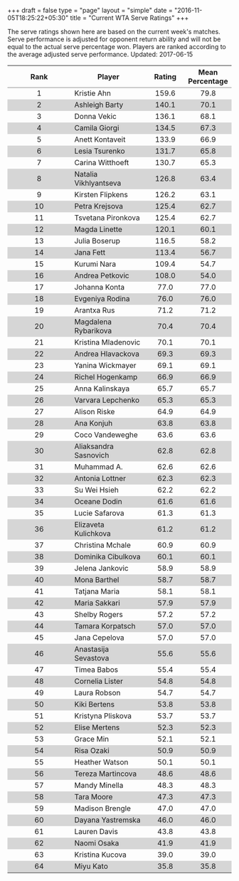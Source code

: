 +++
draft = false
type = "page" 
layout = "simple"
date = "2016-11-05T18:25:22+05:30"
title = "Current WTA Serve Ratings"
+++

The serve ratings shown here are based on the current week's matches. Serve performance is adjusted for opponent return ability and will not be equal to the actual serve percentage won. Players are ranked according to the average adjusted serve performance. Updated: 2017-06-15

<table class='gmisc_table' style='border-collapse: collapse; margin-top: 1em; margin-bottom: 1em;' >
<thead>
<tr>
<th style='border-bottom: 1px solid grey; border-top: 2px solid grey; text-align: center;'>Rank</th>
<th style='border-bottom: 1px solid grey; border-top: 2px solid grey; text-align: center;'>Player</th>
<th style='border-bottom: 1px solid grey; border-top: 2px solid grey; text-align: center;'>Rating</th>
<th style='border-bottom: 1px solid grey; border-top: 2px solid grey; text-align: center;'>Mean Percentage</th>
</tr>
</thead>
<tbody>
<tr>
<td style='width:40%; text-align: center;'>1</td>
<td style='width:40%; text-align: left;'>Kristie Ahn</td>
<td style='width:40%; text-align: center;'>159.6</td>
<td style='width:40%; text-align: center;'>79.8</td>
</tr>
<tr style='background-color: #d6d6d6;'>
<td style='width:40%; background-color: #d6d6d6; text-align: center;'>2</td>
<td style='width:40%; background-color: #d6d6d6; text-align: left;'>Ashleigh Barty</td>
<td style='width:40%; background-color: #d6d6d6; text-align: center;'>140.1</td>
<td style='width:40%; background-color: #d6d6d6; text-align: center;'>70.1</td>
</tr>
<tr>
<td style='width:40%; text-align: center;'>3</td>
<td style='width:40%; text-align: left;'>Donna Vekic</td>
<td style='width:40%; text-align: center;'>136.1</td>
<td style='width:40%; text-align: center;'>68.1</td>
</tr>
<tr style='background-color: #d6d6d6;'>
<td style='width:40%; background-color: #d6d6d6; text-align: center;'>4</td>
<td style='width:40%; background-color: #d6d6d6; text-align: left;'>Camila Giorgi</td>
<td style='width:40%; background-color: #d6d6d6; text-align: center;'>134.5</td>
<td style='width:40%; background-color: #d6d6d6; text-align: center;'>67.3</td>
</tr>
<tr>
<td style='width:40%; text-align: center;'>5</td>
<td style='width:40%; text-align: left;'>Anett Kontaveit</td>
<td style='width:40%; text-align: center;'>133.9</td>
<td style='width:40%; text-align: center;'>66.9</td>
</tr>
<tr style='background-color: #d6d6d6;'>
<td style='width:40%; background-color: #d6d6d6; text-align: center;'>6</td>
<td style='width:40%; background-color: #d6d6d6; text-align: left;'>Lesia Tsurenko</td>
<td style='width:40%; background-color: #d6d6d6; text-align: center;'>131.7</td>
<td style='width:40%; background-color: #d6d6d6; text-align: center;'>65.8</td>
</tr>
<tr>
<td style='width:40%; text-align: center;'>7</td>
<td style='width:40%; text-align: left;'>Carina Witthoeft</td>
<td style='width:40%; text-align: center;'>130.7</td>
<td style='width:40%; text-align: center;'>65.3</td>
</tr>
<tr style='background-color: #d6d6d6;'>
<td style='width:40%; background-color: #d6d6d6; text-align: center;'>8</td>
<td style='width:40%; background-color: #d6d6d6; text-align: left;'>Natalia Vikhlyantseva</td>
<td style='width:40%; background-color: #d6d6d6; text-align: center;'>126.8</td>
<td style='width:40%; background-color: #d6d6d6; text-align: center;'>63.4</td>
</tr>
<tr>
<td style='width:40%; text-align: center;'>9</td>
<td style='width:40%; text-align: left;'>Kirsten Flipkens</td>
<td style='width:40%; text-align: center;'>126.2</td>
<td style='width:40%; text-align: center;'>63.1</td>
</tr>
<tr style='background-color: #d6d6d6;'>
<td style='width:40%; background-color: #d6d6d6; text-align: center;'>10</td>
<td style='width:40%; background-color: #d6d6d6; text-align: left;'>Petra Krejsova</td>
<td style='width:40%; background-color: #d6d6d6; text-align: center;'>125.4</td>
<td style='width:40%; background-color: #d6d6d6; text-align: center;'>62.7</td>
</tr>
<tr>
<td style='width:40%; text-align: center;'>11</td>
<td style='width:40%; text-align: left;'>Tsvetana Pironkova</td>
<td style='width:40%; text-align: center;'>125.4</td>
<td style='width:40%; text-align: center;'>62.7</td>
</tr>
<tr style='background-color: #d6d6d6;'>
<td style='width:40%; background-color: #d6d6d6; text-align: center;'>12</td>
<td style='width:40%; background-color: #d6d6d6; text-align: left;'>Magda Linette</td>
<td style='width:40%; background-color: #d6d6d6; text-align: center;'>120.1</td>
<td style='width:40%; background-color: #d6d6d6; text-align: center;'>60.1</td>
</tr>
<tr>
<td style='width:40%; text-align: center;'>13</td>
<td style='width:40%; text-align: left;'>Julia Boserup</td>
<td style='width:40%; text-align: center;'>116.5</td>
<td style='width:40%; text-align: center;'>58.2</td>
</tr>
<tr style='background-color: #d6d6d6;'>
<td style='width:40%; background-color: #d6d6d6; text-align: center;'>14</td>
<td style='width:40%; background-color: #d6d6d6; text-align: left;'>Jana Fett</td>
<td style='width:40%; background-color: #d6d6d6; text-align: center;'>113.4</td>
<td style='width:40%; background-color: #d6d6d6; text-align: center;'>56.7</td>
</tr>
<tr>
<td style='width:40%; text-align: center;'>15</td>
<td style='width:40%; text-align: left;'>Kurumi Nara</td>
<td style='width:40%; text-align: center;'>109.4</td>
<td style='width:40%; text-align: center;'>54.7</td>
</tr>
<tr style='background-color: #d6d6d6;'>
<td style='width:40%; background-color: #d6d6d6; text-align: center;'>16</td>
<td style='width:40%; background-color: #d6d6d6; text-align: left;'>Andrea Petkovic</td>
<td style='width:40%; background-color: #d6d6d6; text-align: center;'>108.0</td>
<td style='width:40%; background-color: #d6d6d6; text-align: center;'>54.0</td>
</tr>
<tr>
<td style='width:40%; text-align: center;'>17</td>
<td style='width:40%; text-align: left;'>Johanna Konta</td>
<td style='width:40%; text-align: center;'>77.0</td>
<td style='width:40%; text-align: center;'>77.0</td>
</tr>
<tr style='background-color: #d6d6d6;'>
<td style='width:40%; background-color: #d6d6d6; text-align: center;'>18</td>
<td style='width:40%; background-color: #d6d6d6; text-align: left;'>Evgeniya Rodina</td>
<td style='width:40%; background-color: #d6d6d6; text-align: center;'>76.0</td>
<td style='width:40%; background-color: #d6d6d6; text-align: center;'>76.0</td>
</tr>
<tr>
<td style='width:40%; text-align: center;'>19</td>
<td style='width:40%; text-align: left;'>Arantxa Rus</td>
<td style='width:40%; text-align: center;'>71.2</td>
<td style='width:40%; text-align: center;'>71.2</td>
</tr>
<tr style='background-color: #d6d6d6;'>
<td style='width:40%; background-color: #d6d6d6; text-align: center;'>20</td>
<td style='width:40%; background-color: #d6d6d6; text-align: left;'>Magdalena Rybarikova</td>
<td style='width:40%; background-color: #d6d6d6; text-align: center;'>70.4</td>
<td style='width:40%; background-color: #d6d6d6; text-align: center;'>70.4</td>
</tr>
<tr>
<td style='width:40%; text-align: center;'>21</td>
<td style='width:40%; text-align: left;'>Kristina Mladenovic</td>
<td style='width:40%; text-align: center;'>70.1</td>
<td style='width:40%; text-align: center;'>70.1</td>
</tr>
<tr style='background-color: #d6d6d6;'>
<td style='width:40%; background-color: #d6d6d6; text-align: center;'>22</td>
<td style='width:40%; background-color: #d6d6d6; text-align: left;'>Andrea Hlavackova</td>
<td style='width:40%; background-color: #d6d6d6; text-align: center;'>69.3</td>
<td style='width:40%; background-color: #d6d6d6; text-align: center;'>69.3</td>
</tr>
<tr>
<td style='width:40%; text-align: center;'>23</td>
<td style='width:40%; text-align: left;'>Yanina Wickmayer</td>
<td style='width:40%; text-align: center;'>69.1</td>
<td style='width:40%; text-align: center;'>69.1</td>
</tr>
<tr style='background-color: #d6d6d6;'>
<td style='width:40%; background-color: #d6d6d6; text-align: center;'>24</td>
<td style='width:40%; background-color: #d6d6d6; text-align: left;'>Richel Hogenkamp</td>
<td style='width:40%; background-color: #d6d6d6; text-align: center;'>66.9</td>
<td style='width:40%; background-color: #d6d6d6; text-align: center;'>66.9</td>
</tr>
<tr>
<td style='width:40%; text-align: center;'>25</td>
<td style='width:40%; text-align: left;'>Anna Kalinskaya</td>
<td style='width:40%; text-align: center;'>65.7</td>
<td style='width:40%; text-align: center;'>65.7</td>
</tr>
<tr style='background-color: #d6d6d6;'>
<td style='width:40%; background-color: #d6d6d6; text-align: center;'>26</td>
<td style='width:40%; background-color: #d6d6d6; text-align: left;'>Varvara Lepchenko</td>
<td style='width:40%; background-color: #d6d6d6; text-align: center;'>65.3</td>
<td style='width:40%; background-color: #d6d6d6; text-align: center;'>65.3</td>
</tr>
<tr>
<td style='width:40%; text-align: center;'>27</td>
<td style='width:40%; text-align: left;'>Alison Riske</td>
<td style='width:40%; text-align: center;'>64.9</td>
<td style='width:40%; text-align: center;'>64.9</td>
</tr>
<tr style='background-color: #d6d6d6;'>
<td style='width:40%; background-color: #d6d6d6; text-align: center;'>28</td>
<td style='width:40%; background-color: #d6d6d6; text-align: left;'>Ana Konjuh</td>
<td style='width:40%; background-color: #d6d6d6; text-align: center;'>63.8</td>
<td style='width:40%; background-color: #d6d6d6; text-align: center;'>63.8</td>
</tr>
<tr>
<td style='width:40%; text-align: center;'>29</td>
<td style='width:40%; text-align: left;'>Coco Vandeweghe</td>
<td style='width:40%; text-align: center;'>63.6</td>
<td style='width:40%; text-align: center;'>63.6</td>
</tr>
<tr style='background-color: #d6d6d6;'>
<td style='width:40%; background-color: #d6d6d6; text-align: center;'>30</td>
<td style='width:40%; background-color: #d6d6d6; text-align: left;'>Aliaksandra Sasnovich</td>
<td style='width:40%; background-color: #d6d6d6; text-align: center;'>62.8</td>
<td style='width:40%; background-color: #d6d6d6; text-align: center;'>62.8</td>
</tr>
<tr>
<td style='width:40%; text-align: center;'>31</td>
<td style='width:40%; text-align: left;'>Muhammad A.</td>
<td style='width:40%; text-align: center;'>62.6</td>
<td style='width:40%; text-align: center;'>62.6</td>
</tr>
<tr style='background-color: #d6d6d6;'>
<td style='width:40%; background-color: #d6d6d6; text-align: center;'>32</td>
<td style='width:40%; background-color: #d6d6d6; text-align: left;'>Antonia Lottner</td>
<td style='width:40%; background-color: #d6d6d6; text-align: center;'>62.3</td>
<td style='width:40%; background-color: #d6d6d6; text-align: center;'>62.3</td>
</tr>
<tr>
<td style='width:40%; text-align: center;'>33</td>
<td style='width:40%; text-align: left;'>Su Wei Hsieh</td>
<td style='width:40%; text-align: center;'>62.2</td>
<td style='width:40%; text-align: center;'>62.2</td>
</tr>
<tr style='background-color: #d6d6d6;'>
<td style='width:40%; background-color: #d6d6d6; text-align: center;'>34</td>
<td style='width:40%; background-color: #d6d6d6; text-align: left;'>Oceane Dodin</td>
<td style='width:40%; background-color: #d6d6d6; text-align: center;'>61.6</td>
<td style='width:40%; background-color: #d6d6d6; text-align: center;'>61.6</td>
</tr>
<tr>
<td style='width:40%; text-align: center;'>35</td>
<td style='width:40%; text-align: left;'>Lucie Safarova</td>
<td style='width:40%; text-align: center;'>61.3</td>
<td style='width:40%; text-align: center;'>61.3</td>
</tr>
<tr style='background-color: #d6d6d6;'>
<td style='width:40%; background-color: #d6d6d6; text-align: center;'>36</td>
<td style='width:40%; background-color: #d6d6d6; text-align: left;'>Elizaveta Kulichkova</td>
<td style='width:40%; background-color: #d6d6d6; text-align: center;'>61.2</td>
<td style='width:40%; background-color: #d6d6d6; text-align: center;'>61.2</td>
</tr>
<tr>
<td style='width:40%; text-align: center;'>37</td>
<td style='width:40%; text-align: left;'>Christina Mchale</td>
<td style='width:40%; text-align: center;'>60.9</td>
<td style='width:40%; text-align: center;'>60.9</td>
</tr>
<tr style='background-color: #d6d6d6;'>
<td style='width:40%; background-color: #d6d6d6; text-align: center;'>38</td>
<td style='width:40%; background-color: #d6d6d6; text-align: left;'>Dominika Cibulkova</td>
<td style='width:40%; background-color: #d6d6d6; text-align: center;'>60.1</td>
<td style='width:40%; background-color: #d6d6d6; text-align: center;'>60.1</td>
</tr>
<tr>
<td style='width:40%; text-align: center;'>39</td>
<td style='width:40%; text-align: left;'>Jelena Jankovic</td>
<td style='width:40%; text-align: center;'>58.9</td>
<td style='width:40%; text-align: center;'>58.9</td>
</tr>
<tr style='background-color: #d6d6d6;'>
<td style='width:40%; background-color: #d6d6d6; text-align: center;'>40</td>
<td style='width:40%; background-color: #d6d6d6; text-align: left;'>Mona Barthel</td>
<td style='width:40%; background-color: #d6d6d6; text-align: center;'>58.7</td>
<td style='width:40%; background-color: #d6d6d6; text-align: center;'>58.7</td>
</tr>
<tr>
<td style='width:40%; text-align: center;'>41</td>
<td style='width:40%; text-align: left;'>Tatjana Maria</td>
<td style='width:40%; text-align: center;'>58.1</td>
<td style='width:40%; text-align: center;'>58.1</td>
</tr>
<tr style='background-color: #d6d6d6;'>
<td style='width:40%; background-color: #d6d6d6; text-align: center;'>42</td>
<td style='width:40%; background-color: #d6d6d6; text-align: left;'>Maria Sakkari</td>
<td style='width:40%; background-color: #d6d6d6; text-align: center;'>57.9</td>
<td style='width:40%; background-color: #d6d6d6; text-align: center;'>57.9</td>
</tr>
<tr>
<td style='width:40%; text-align: center;'>43</td>
<td style='width:40%; text-align: left;'>Shelby Rogers</td>
<td style='width:40%; text-align: center;'>57.2</td>
<td style='width:40%; text-align: center;'>57.2</td>
</tr>
<tr style='background-color: #d6d6d6;'>
<td style='width:40%; background-color: #d6d6d6; text-align: center;'>44</td>
<td style='width:40%; background-color: #d6d6d6; text-align: left;'>Tamara Korpatsch</td>
<td style='width:40%; background-color: #d6d6d6; text-align: center;'>57.0</td>
<td style='width:40%; background-color: #d6d6d6; text-align: center;'>57.0</td>
</tr>
<tr>
<td style='width:40%; text-align: center;'>45</td>
<td style='width:40%; text-align: left;'>Jana Cepelova</td>
<td style='width:40%; text-align: center;'>57.0</td>
<td style='width:40%; text-align: center;'>57.0</td>
</tr>
<tr style='background-color: #d6d6d6;'>
<td style='width:40%; background-color: #d6d6d6; text-align: center;'>46</td>
<td style='width:40%; background-color: #d6d6d6; text-align: left;'>Anastasija Sevastova</td>
<td style='width:40%; background-color: #d6d6d6; text-align: center;'>55.6</td>
<td style='width:40%; background-color: #d6d6d6; text-align: center;'>55.6</td>
</tr>
<tr>
<td style='width:40%; text-align: center;'>47</td>
<td style='width:40%; text-align: left;'>Timea Babos</td>
<td style='width:40%; text-align: center;'>55.4</td>
<td style='width:40%; text-align: center;'>55.4</td>
</tr>
<tr style='background-color: #d6d6d6;'>
<td style='width:40%; background-color: #d6d6d6; text-align: center;'>48</td>
<td style='width:40%; background-color: #d6d6d6; text-align: left;'>Cornelia Lister</td>
<td style='width:40%; background-color: #d6d6d6; text-align: center;'>54.8</td>
<td style='width:40%; background-color: #d6d6d6; text-align: center;'>54.8</td>
</tr>
<tr>
<td style='width:40%; text-align: center;'>49</td>
<td style='width:40%; text-align: left;'>Laura Robson</td>
<td style='width:40%; text-align: center;'>54.7</td>
<td style='width:40%; text-align: center;'>54.7</td>
</tr>
<tr style='background-color: #d6d6d6;'>
<td style='width:40%; background-color: #d6d6d6; text-align: center;'>50</td>
<td style='width:40%; background-color: #d6d6d6; text-align: left;'>Kiki Bertens</td>
<td style='width:40%; background-color: #d6d6d6; text-align: center;'>53.8</td>
<td style='width:40%; background-color: #d6d6d6; text-align: center;'>53.8</td>
</tr>
<tr>
<td style='width:40%; text-align: center;'>51</td>
<td style='width:40%; text-align: left;'>Kristyna Pliskova</td>
<td style='width:40%; text-align: center;'>53.7</td>
<td style='width:40%; text-align: center;'>53.7</td>
</tr>
<tr style='background-color: #d6d6d6;'>
<td style='width:40%; background-color: #d6d6d6; text-align: center;'>52</td>
<td style='width:40%; background-color: #d6d6d6; text-align: left;'>Elise Mertens</td>
<td style='width:40%; background-color: #d6d6d6; text-align: center;'>52.3</td>
<td style='width:40%; background-color: #d6d6d6; text-align: center;'>52.3</td>
</tr>
<tr>
<td style='width:40%; text-align: center;'>53</td>
<td style='width:40%; text-align: left;'>Grace Min</td>
<td style='width:40%; text-align: center;'>52.1</td>
<td style='width:40%; text-align: center;'>52.1</td>
</tr>
<tr style='background-color: #d6d6d6;'>
<td style='width:40%; background-color: #d6d6d6; text-align: center;'>54</td>
<td style='width:40%; background-color: #d6d6d6; text-align: left;'>Risa Ozaki</td>
<td style='width:40%; background-color: #d6d6d6; text-align: center;'>50.9</td>
<td style='width:40%; background-color: #d6d6d6; text-align: center;'>50.9</td>
</tr>
<tr>
<td style='width:40%; text-align: center;'>55</td>
<td style='width:40%; text-align: left;'>Heather Watson</td>
<td style='width:40%; text-align: center;'>50.1</td>
<td style='width:40%; text-align: center;'>50.1</td>
</tr>
<tr style='background-color: #d6d6d6;'>
<td style='width:40%; background-color: #d6d6d6; text-align: center;'>56</td>
<td style='width:40%; background-color: #d6d6d6; text-align: left;'>Tereza Martincova</td>
<td style='width:40%; background-color: #d6d6d6; text-align: center;'>48.6</td>
<td style='width:40%; background-color: #d6d6d6; text-align: center;'>48.6</td>
</tr>
<tr>
<td style='width:40%; text-align: center;'>57</td>
<td style='width:40%; text-align: left;'>Mandy Minella</td>
<td style='width:40%; text-align: center;'>48.3</td>
<td style='width:40%; text-align: center;'>48.3</td>
</tr>
<tr style='background-color: #d6d6d6;'>
<td style='width:40%; background-color: #d6d6d6; text-align: center;'>58</td>
<td style='width:40%; background-color: #d6d6d6; text-align: left;'>Tara Moore</td>
<td style='width:40%; background-color: #d6d6d6; text-align: center;'>47.3</td>
<td style='width:40%; background-color: #d6d6d6; text-align: center;'>47.3</td>
</tr>
<tr>
<td style='width:40%; text-align: center;'>59</td>
<td style='width:40%; text-align: left;'>Madison Brengle</td>
<td style='width:40%; text-align: center;'>47.0</td>
<td style='width:40%; text-align: center;'>47.0</td>
</tr>
<tr style='background-color: #d6d6d6;'>
<td style='width:40%; background-color: #d6d6d6; text-align: center;'>60</td>
<td style='width:40%; background-color: #d6d6d6; text-align: left;'>Dayana Yastremska</td>
<td style='width:40%; background-color: #d6d6d6; text-align: center;'>46.0</td>
<td style='width:40%; background-color: #d6d6d6; text-align: center;'>46.0</td>
</tr>
<tr>
<td style='width:40%; text-align: center;'>61</td>
<td style='width:40%; text-align: left;'>Lauren Davis</td>
<td style='width:40%; text-align: center;'>43.8</td>
<td style='width:40%; text-align: center;'>43.8</td>
</tr>
<tr style='background-color: #d6d6d6;'>
<td style='width:40%; background-color: #d6d6d6; text-align: center;'>62</td>
<td style='width:40%; background-color: #d6d6d6; text-align: left;'>Naomi Osaka</td>
<td style='width:40%; background-color: #d6d6d6; text-align: center;'>41.9</td>
<td style='width:40%; background-color: #d6d6d6; text-align: center;'>41.9</td>
</tr>
<tr>
<td style='width:40%; text-align: center;'>63</td>
<td style='width:40%; text-align: left;'>Kristina Kucova</td>
<td style='width:40%; text-align: center;'>39.0</td>
<td style='width:40%; text-align: center;'>39.0</td>
</tr>
<tr style='background-color: #d6d6d6;'>
<td style='width:40%; background-color: #d6d6d6; border-bottom: 2px solid grey; text-align: center;'>64</td>
<td style='width:40%; background-color: #d6d6d6; border-bottom: 2px solid grey; text-align: left;'>Miyu Kato</td>
<td style='width:40%; background-color: #d6d6d6; border-bottom: 2px solid grey; text-align: center;'>35.8</td>
<td style='width:40%; background-color: #d6d6d6; border-bottom: 2px solid grey; text-align: center;'>35.8</td>
</tr>
</tbody>
</table>

